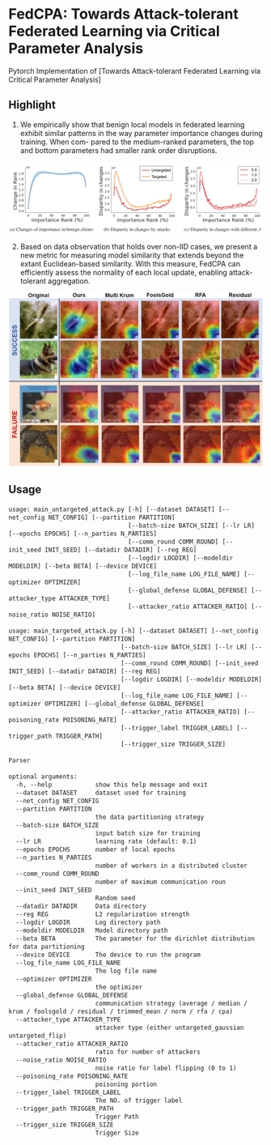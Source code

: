 # FedCPA: Towards Attack-tolerant Federated Learning via Critical Parameter Analysis
Pytorch Implementation of [Towards Attack-tolerant Federated Learning via Critical Parameter Analysis]




## Highlight ##
1. We empirically show that benign local models in federated learning exhibit similar patterns in the way parameter importance changes during training. When com-
pared to the medium-ranked parameters, the top and bottom parameters had smaller rank order disruptions.
<p align="center"><img src="./figure/observation.PNG"> </center>

2. Based on data observation that holds over non-IID cases, we present a new metric for measuring model similarity that extends beyond the extant Euclidean-based similarity. With this measure, FedCPA can efficiently assess the normality of each local update, enabling attack-tolerant aggregation.
<p align="center"><img src="./figure/qualitative.PNG"> </center>

## Usage ##
```
usage: main_untargeted_attack.py [-h] [--dataset DATASET] [--net_config NET_CONFIG] [--partition PARTITION]
                                 [--batch-size BATCH_SIZE] [--lr LR] [--epochs EPOCHS] [--n_parties N_PARTIES]
                                 [--comm_round COMM_ROUND] [--init_seed INIT_SEED] [--datadir DATADIR] [--reg REG]
                                 [--logdir LOGDIR] [--modeldir MODELDIR] [--beta BETA] [--device DEVICE]
                                 [--log_file_name LOG_FILE_NAME] [--optimizer OPTIMIZER]
                                 [--global_defense GLOBAL_DEFENSE] [--attacker_type ATTACKER_TYPE]
                                 [--attacker_ratio ATTACKER_RATIO] [--noise_ratio NOISE_RATIO]
                                 
usage: main_targeted_attack.py [-h] [--dataset DATASET] [--net_config NET_CONFIG] [--partition PARTITION]
                               [--batch-size BATCH_SIZE] [--lr LR] [--epochs EPOCHS] [--n_parties N_PARTIES]
                               [--comm_round COMM_ROUND] [--init_seed INIT_SEED] [--datadir DATADIR] [--reg REG]
                               [--logdir LOGDIR] [--modeldir MODELDIR] [--beta BETA] [--device DEVICE]
                               [--log_file_name LOG_FILE_NAME] [--optimizer OPTIMIZER] [--global_defense GLOBAL_DEFENSE]
                               [--attacker_ratio ATTACKER_RATIO] [--poisoning_rate POISONING_RATE]
                               [--trigger_label TRIGGER_LABEL] [--trigger_path TRIGGER_PATH]
                               [--trigger_size TRIGGER_SIZE]

Parser

optional arguments:
  -h, --help            show this help message and exit
  --dataset DATASET     dataset used for training
  --net_config NET_CONFIG
  --partition PARTITION
                        the data partitioning strategy
  --batch-size BATCH_SIZE
                        input batch size for training
  --lr LR               learning rate (default: 0.1)
  --epochs EPOCHS       number of local epochs
  --n_parties N_PARTIES
                        number of workers in a distributed cluster
  --comm_round COMM_ROUND
                        number of maximum communication roun
  --init_seed INIT_SEED
                        Random seed
  --datadir DATADIR     Data directory
  --reg REG             L2 regularization strength
  --logdir LOGDIR       Log directory path
  --modeldir MODELDIR   Model directory path
  --beta BETA           The parameter for the dirichlet distribution for data partitioning
  --device DEVICE       The device to run the program
  --log_file_name LOG_FILE_NAME
                        The log file name
  --optimizer OPTIMIZER
                        the optimizer
  --global_defense GLOBAL_DEFENSE
                        communication strategy (average / median / krum / foolsgold / residual / trimmed_mean / norm / rfa / cpa)
  --attacker_type ATTACKER_TYPE
                        attacker type (either untargeted_gaussian untargeted_flip)
  --attacker_ratio ATTACKER_RATIO
                        ratio for number of attackers
  --noise_ratio NOISE_RATIO
                        noise ratio for label flipping (0 to 1)
  --poisoning_rate POISONING_RATE
                        poisoning portion
  --trigger_label TRIGGER_LABEL
                        The NO. of trigger label
  --trigger_path TRIGGER_PATH
                        Trigger Path
  --trigger_size TRIGGER_SIZE
                        Trigger Size
                        
```

